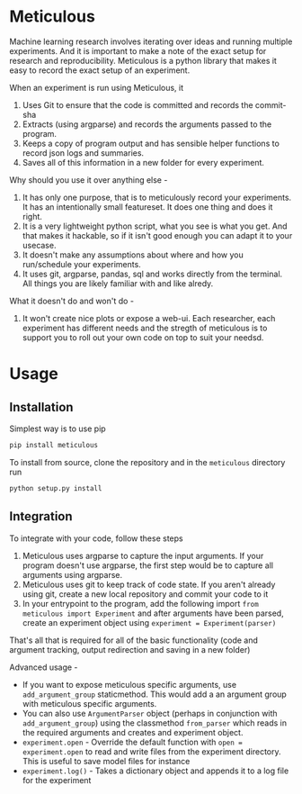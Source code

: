 # Meticulous

Machine learning research involves iterating over ideas and running multiple experiments. And it is important to make a note of the exact setup for research and reproducibility. Meticulous is a python library that makes it easy to record the exact setup of an experiment.

When an experiment is run using Meticulous, it
1. Uses Git to ensure that the code is committed and records the commit-sha
2. Extracts (using argparse) and records the arguments passed to the program.
3. Keeps a copy of program output and has sensible helper functions to record json logs and summaries. 
4. Saves all of this information in a new folder for every experiment. 

Why should you use it over anything else - 
1. It has only one purpose, that is to meticulously record your experiments. It has an intentionally small featureset. It does one thing and does it right.
2. It is a very lightweight python script, what you see is what you get. And that makes it hackable, so if it isn't good enough you can adapt it to your usecase.
3. It doesn't make any assumptions about where and how you run/schedule your experiments.
4. It uses git, argparse, pandas, sql and works directly from the terminal. All things you are likely familiar with and like alredy.

What it doesn't do and won't do - 
1. It won't create nice plots or expose a web-ui. Each researcher, each experiment has different needs and the stregth of meticulous is to support you to roll out your own code on top to suit your needsd. 

# Usage
## Installation
Simplest way is to use pip

```bash 
pip install meticulous
```

To install from source, clone the repository and in the `meticulous` directory run

```bash 
python setup.py install
```

## Integration
To integrate with your code, follow these steps
1. Meticulous uses argparse to capture the input arguments. If your program doesn't use argparse, the first step would be to capture all arguments using argparse. 
2. Meticulous uses git to keep track of code state. If you aren't already using git, create a new local repository and commit your code to it
3. In your entrypoint to the program, add the following import `from meticulous import Experiment` and after arguments have been parsed, create an experiment object using `experiment = Experiment(parser)`


That's all that is required for all of the basic functionality (code and argument tracking, output redirection and saving in a new folder)

Advanced usage -
* If you want to expose meticulous specific arguments, use `add_argument_group` staticmethod. This would add a an argument group with meticulous specific arguments. 
* You can also use `ArgumentParser` object (perhaps in conjunction with `add_argument_group`) using the classmethod `from_parser` which reads in the required arguments and creates and experiment object. 
* `experiment.open` - Override the default function with `open = experiment.open` to read and write files from the experiment directory. This is useful to save model files for instance
* `experiment.log()` - Takes a dictionary object and appends it to a log file for the experiment




